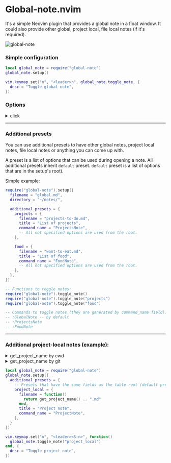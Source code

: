 # Global-note.nvim
It's a simple Neovim plugin that provides a global note in a float window.
It could also provide other global, project local, file local notes (if it's required).

![global-note](https://github.com/backdround/global-note.nvim/assets/17349169/0981e267-aa95-407e-bc6d-a23aee9ecac5)

### Simple configuration

```lua
local global_note = require("global-note")
global_note.setup()

vim.keymap.set("n", "<leader>n", global_note.toggle_note, {
  desc = "Toggle global note",
})
```

### Options
<details><summary>click</summary>
All options here are default:

```lua
{
  -- Filename to use for default note (preset).
  -- string or fun(): string
  filename = "global.md",

  -- Directory to keep default note (preset).
  -- string or fun(): string
  directory = vim.fs.joinpath(vim.fn.stdpath("data"), "global-note"),

  -- Floating window title.
  -- string or fun(): string
  title = "Global note",

  -- Ex command name.
  -- string
  command_name = "GlobalNote",

  -- A nvim_open_win config to show float window.
  -- table or fun(): table
  window_config = function()
    local window_height = vim.api.nvim_list_uis()[1].height
    local window_width = vim.api.nvim_list_uis()[1].width
    return {
      relative = "editor",
      border = "single",
      title = "Note",
      title_pos = "center",
      width = math.floor(0.7 * window_width),
      height = math.floor(0.85 * window_height),
      row = math.floor(0.05 * window_height),
      col = math.floor(0.15 * window_width),
    }
  end,

  -- It's called after the window creation.
  -- fun()
  post_open = function() end,


  -- Whether to use autosave. Autosave saves buffer on closing window
  -- or exiting Neovim.
  -- boolean
  autosave = true,

  -- Additional presets to create other global, project local, file local
  -- and other notes.
  -- { [name]: table } - tables there have the same fields as the current table.
  additional_presets = {},
}
```

</details>

<!-- panvimdoc-ignore-start -->

---

<!-- panvimdoc-ignore-end -->

### Additional presets
You can use additional presets to have other global notes, project
local notes, file local notes or anything you can come up with.

A preset is a list of options that can be used during opening a note.
All additional presets inherit `default` preset. `default` preset is a
list of options that are in the setup's root).

Simple example:

```lua
require("global-note").setup({
  filename = "global.md",
  directory = "~/notes/",

  additional_presets = {
    projects = {
      filename = "projects-to-do.md",
      title = "List of projects",
      command_name = "ProjectsNote",
      -- All not specified options are used from the root.
    },

    food = {
      filename = "want-to-eat.md",
      title = "List of food",
      command_name = "FoodNote",
      -- All not specified options are used from the root.
    },
  },
})

-- Functions to toggle notes:
require("global-note").toggle_note()
require("global-note").toggle_note("projects")
require("global-note").toggle_note("food")

-- Commands to toggle notes (they are generated by command_name field):
-- :GlobalNote -- by default
-- :ProjectsNote
-- :FoodNote
```

<!-- panvimdoc-ignore-start -->

---

<!-- panvimdoc-ignore-end -->

### Additional project-local notes (example):
<details><summary>get_project_name by cwd</summary>

```lua
local get_project_name = function()
  local project_directory, err = vim.loop.cwd()
  if project_directory == nil then
    vim.notify(err, vim.log.levels.WARN)
    return nil
  end

  local project_name = vim.fs.basename(project_directory)
  if project_name == nil then
    vim.notify("Unable to get the project name", vim.log.levels.WARN)
    return nil
  end

  return project_name
end
```

</details>

<details><summary>get_project_name by git</summary>

```lua
local get_project_name = function()
  local result = vim.system({
    "git",
    "rev-parse",
    "--show-toplevel",
  }, {
    text = true,
  }):wait()

  if result.stderr ~= "" then
    vim.notify(result.stderr, vim.log.levels.WARN)
    return nil
  end

  local project_directory = result.stdout:gsub("\n", "")

  local project_name = vim.fs.basename(project_directory)
  if project_name == nil then
    vim.notify("Unable to get the project name", vim.log.levels.WARN)
    return nil
  end

  return project_name
end
```

</details>

```lua
local global_note = require("global-note")
global_note.setup({
  additional_presets = {
    -- Presets that have the same fields as the table root (default preset).
    project_local = {
      filename = function()
        return get_project_name() .. ".md"
      end,
      title = "Project note",
      command_name = "ProjectNote",
    },
  }
})

vim.keymap.set("n", "<leader><S-n>", function()
  global_note.toggle_note("project_local")
end, {
  desc = "Toggle project note",
})
```
